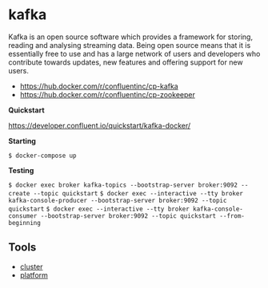 # kafka

Kafka is an open source software which provides a framework for storing, reading and analysing streaming data. Being open source means that it is essentially free to use and has a large network of users and developers who contribute towards updates, new features and offering support for new users.

- https://hub.docker.com/r/confluentinc/cp-kafka
- https://hub.docker.com/r/confluentinc/cp-zookeeper


**Quickstart**

https://developer.confluent.io/quickstart/kafka-docker/

**Starting**

`$ docker-compose up`

**Testing**

`$ docker exec broker kafka-topics --bootstrap-server broker:9092 --create --topic quickstart`
`$ docker exec --interactive --tty broker kafka-console-producer --bootstrap-server broker:9092 --topic quickstart`
`$ docker exec --interactive --tty broker kafka-console-consumer --bootstrap-server broker:9092 --topic quickstart --from-beginning`


## Tools
- [cluster](/cluster)
- [platform](/platform)